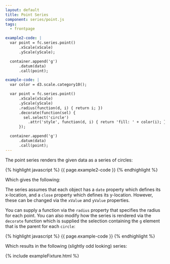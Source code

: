 ```yaml
---
layout: default
title: Point Series
component: series/point.js
tags:
  - frontpage

example2-code: |
  var point = fc.series.point()
      .xScale(xScale)
      .yScale(yScale);

  container.append('g')
      .datum(data)
      .call(point);

example-code: |
  var color = d3.scale.category10();

  var point = fc.series.point()
      .xScale(xScale)
      .yScale(yScale)
      .radius(function(d, i) { return i; })
      .decorate(function(sel) {
        sel.select('circle')
          .attr('style', function(d, i) { return 'fill: ' + color(i); });
      });

  container.append('g')
      .datum(data)
      .call(point);
---
```


The point series renders the given data as a series of circles:

{% highlight javascript %}
{{ page.example2-code }}
{% endhighlight %}

Which gives the following:

<div id="series_point" class="chart"> </div>
<script type="text/javascript">
(function() {
    var f = createFixture('#series_point', null, null, null, function() { return true; });
    var container = f.container, data = f.data
      xScale = f.xScale, yScale = f.yScale;
    {{ page.example2-code }}
}());
</script>

The series assumes that each object has a `date` property which defines its x-location, and a `close` property which defines its y-location. However, these can be changed via the `xValue` and `yValue` properties.

You can supply a function via the `radius` property that specifies the radius for each point. You can also modify how the series is rendered via the `decorate` function which is supplied the selection containing the `g` element that is the parent for each `circle`:

{% highlight javascript %}
{{ page.example-code }}
{% endhighlight %}

Which results in the following (slightly odd looking) series:

{% include exampleFixture.html %}
